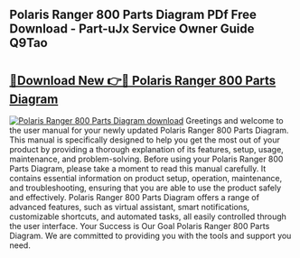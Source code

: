## Polaris Ranger 800 Parts Diagram PDf Free Download - Part-uJx Service Owner Guide Q9Tao

# <h2><a href="http://dfukeo.blite.top/?on=Polaris+Ranger+800+Parts+Diagram">🔗Download New 👉🔴 Polaris Ranger 800 Parts Diagram</a></h2>

[![Polaris Ranger 800 Parts Diagram download](https://i.imgur.com/lujVjoI.png)](http://dfukeo.blite.top/?on=Polaris+Ranger+800+Parts+Diagram)
Greetings and welcome to the user manual for your newly updated Polaris Ranger 800 Parts Diagram. This manual is specifically designed to help you get the most out of your product by providing a thorough explanation of its features, setup, usage, maintenance, and problem-solving. Before using your Polaris Ranger 800 Parts Diagram, please take a moment to read this manual carefully. It contains essential information on product setup, operation, maintenance, and troubleshooting, ensuring that you are able to use the product safely and effectively. Polaris Ranger 800 Parts Diagram offers a range of advanced features, such as virtual assistant, smart notifications, customizable shortcuts, and automated tasks, all easily controlled through the user interface. Your Success is Our Goal Polaris Ranger 800 Parts Diagram. We are committed to providing you with the tools and support you need.

